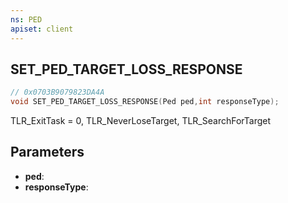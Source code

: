 ```yaml
---
ns: PED
apiset: client
---
```

## SET_PED_TARGET_LOSS_RESPONSE

```c
// 0x0703B9079823DA4A
void SET_PED_TARGET_LOSS_RESPONSE(Ped ped,int responseType);
```

TLR_ExitTask = 0,
TLR_NeverLoseTarget,
TLR_SearchForTarget

## Parameters
* **ped**:
* **responseType**: